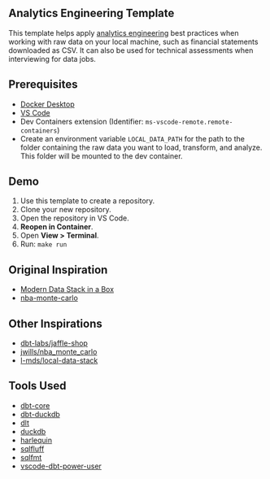 ## Analytics Engineering Template

This template helps apply [analytics engineering](https://www.getdbt.com/blog/what-is-analytics-engineering) best practices when working with raw data on your local machine, such as financial statements downloaded as CSV. It can also be used for technical assessments when interviewing for data jobs.

## Prerequisites
- [Docker Desktop](https://www.docker.com/)
- [VS Code](https://code.visualstudio.com/)
- Dev Containers extension (Identifier: `ms-vscode-remote.remote-containers`)
- Create an environment variable `LOCAL_DATA_PATH` for the path to the folder containing the raw data you want to load, transform, and analyze. This folder will be mounted to the dev container.

## Demo
1. Use this template to create a repository.
2. Clone your new repository.
3. Open the repository in VS Code.
4. **Reopen in Container**.
5. Open **View > Terminal**.
6. Run: ```make run```

## Original Inspiration
- [Modern Data Stack in a Box](https://duckdb.org/2022/10/12/modern-data-stack-in-a-box.html)
- [nba-monte-carlo](https://github.com/matsonj/nba-monte-carlo)

## Other Inspirations
- [dbt-labs/jaffle-shop](https://github.com/dbt-labs/jaffle-shop)
- [jwills/nba_monte_carlo](https://github.com/jwills/nba_monte_carlo)
- [l-mds/local-data-stack](https://github.com/l-mds/local-data-stack)

## Tools Used
- [dbt-core](https://github.com/dbt-labs/dbt-core)
- [dbt-duckdb](https://github.com/duckdb/dbt-duckdb)
- [dlt](https://github.com/dlt-hub/dlt)
- [duckdb](https://github.com/duckdb/duckdb)
- [harlequin](https://github.com/tconbeer/harlequin)
- [sqlfluff](https://github.com/sqlfluff/sqlfluff)
- [sqlfmt](https://github.com/tconbeer/sqlfmt)
- [vscode-dbt-power-user](https://github.com/AltimateAI/vscode-dbt-power-user)
